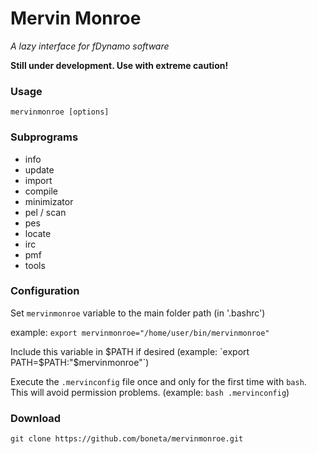 # Mervin Monroe

*A lazy interface for fDynamo software*

**Still under development. Use with extreme caution!**

### Usage
```
mervinmonroe [options]
```

### Subprograms

  * info
  * update
  * import
  * compile
  * minimizator
  * pel / scan
  * pes
  * locate
  * irc
  * pmf
  * tools

### Configuration
  Set `mervinmonroe` variable to the main folder path (in '.bashrc')

   example: `export mervinmonroe="/home/user/bin/mervinmonroe"`


  Include this variable in $PATH if desired (example: `export PATH=$PATH:"$mervinmonroe"`)

  Execute the `.mervinconfig` file once and only for the first time with `bash`. This will avoid permission problems. (example: `bash .mervinconfig`)


### Download

`git clone https://github.com/boneta/mervinmonroe.git`
